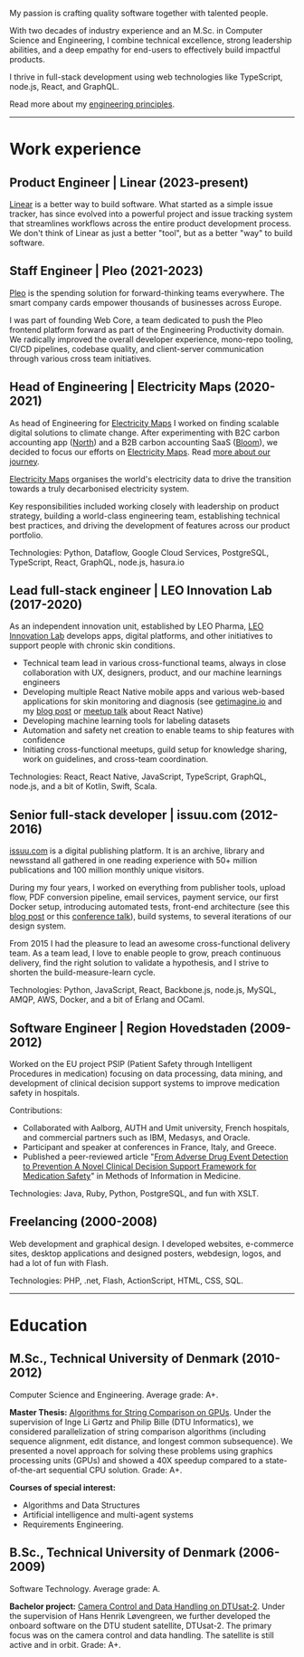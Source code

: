 My passion is crafting quality software together with talented people.

With two decades of industry experience and an M.Sc. in Computer Science and Engineering, I combine technical excellence, strong leadership abilities, and a deep empathy for end-users to effectively build impactful products.

I thrive in full-stack development using web technologies like TypeScript, node.js, React, and GraphQL.

Read more about my [engineering principles](/blog/software-engineering-principles/).

---

# Work experience

## Product Engineer | Linear (2023-present)

[Linear](https://linear.app) is a better way to build software. What started as a simple issue tracker, has since evolved into a powerful project and issue tracking system that streamlines workflows across the entire product development process. We don't think of Linear as just a better "tool", but as a better "way" to build software.

## Staff Engineer | Pleo (2021-2023)

[Pleo](https://pleo.io) is the spending solution for forward-thinking teams everywhere. The smart company cards empower thousands of businesses across Europe.

I was part of founding Web Core, a team dedicated to push the Pleo frontend platform forward as part of the Engineering Productivity domain. We radically improved the overall developer experience, mono-repo tooling, CI/CD pipelines, codebase quality, and client-server communication through various cross team initiatives.

## Head of Engineering | Electricity Maps (2020-2021)

As head of Engineering for [Electricity Maps](https://electricitymaps.com/) I worked on finding scalable digital solutions to climate change. After experimenting with B2C carbon accounting app ([North](https://www.tmrow.com/blog/sunsetting-north/)) and a B2B carbon accounting SaaS ([Bloom](https://www.tmrow.com/blog/closing-down-the-bloom-chapter/)), we decided to focus our efforts on [Electricity Maps](https://electricitymaps.com/). Read [more about our journey](https://www.tmrow.com/blog/lessons-learned-climate-tech/).

[Electricity Maps](https://electricitymaps.com/) organises the world's electricity data to drive the transition towards a truly decarbonised electricity system.

Key responsibilities included working closely with leadership on product strategy, building a world-class engineering team, establishing technical best practices, and driving the development of features across our product portfolio.

Technologies: Python, Dataflow, Google Cloud Services, PostgreSQL, TypeScript, React, GraphQL, node.js, hasura.io

## Lead full-stack engineer | LEO Innovation Lab (2017-2020)

As an independent innovation unit, established by LEO Pharma, [LEO Innovation Lab](https://leoinnovationlab.com/) develops apps, digital platforms, and other initiatives to support people with chronic skin conditions.

- Technical team lead in various cross-functional teams, always in close collaboration with UX, designers, product, and our machine learnings engineers
- Developing multiple React Native mobile apps and various web-based applications for skin monitoring and diagnosis (see [getimagine.io](https://getimagine.io) and my [blog post](/blog/converting-an-app-to-react-native/) or [meetup talk](https://www.youtube.com/watch?v=S12ypU2VFfU) about React Native)
- Developing machine learning tools for labeling datasets
- Automation and safety net creation to enable teams to ship features with confidence
- Initiating cross-functional meetups, guild setup for knowledge sharing, work on guidelines, and cross-team coordination.

Technologies: React, React Native, JavaScript, TypeScript, GraphQL, node.js, and a bit of Kotlin, Swift, Scala.

## Senior full-stack developer | issuu.com (2012-2016)

[issuu.com](https://issuu.com) is a digital publishing platform. It is an archive, library and newsstand all gathered in one reading experience with 50+ million publications and 100 million monthly unique visitors.

During my four years, I worked on everything from publisher tools, upload flow, PDF conversion pipeline, email services, payment service, our first Docker setup, introducing automated tests, front-end architecture (see this [blog post](/blog/abandoning-the-mothership) or this [conference talk](https://vimeo.com/168543655)), build systems, to several iterations of our design system.

From 2015 I had the pleasure to lead an awesome cross-functional delivery team. As a team lead, I love to enable people to grow, preach continuous delivery, find the right solution to validate a hypothesis, and I strive to shorten the build-measure-learn cycle.

Technologies: Python, JavaScript, React, Backbone.js, node.js, MySQL, AMQP, AWS, Docker, and a bit of Erlang and OCaml.

## Software Engineer | Region Hovedstaden (2009-2012)

Worked on the EU project PSIP (Patient Safety through Intelligent Procedures in medication) focusing on data processing, data mining, and development of clinical decision support systems to improve medication safety in hospitals.

Contributions:
- Collaborated with Aalborg, AUTH and Umit university, French hospitals, and commercial partners such as IBM, Medasys, and Oracle.
- Participant and speaker at conferences in France, Italy, and Greece.
- Published a peer-reviewed article "[From Adverse Drug Event Detection to Prevention A Novel Clinical Decision Support Framework for Medication Safety](https://www.researchgate.net/publication/267931932_From_Adverse_Drug_Event_Detection_to_Prevention_A_Novel_Clinical_Decision_Support_Framework_for_Medication_Safety)" in Methods of Information in Medicine.

Technologies: Java, Ruby, Python, PostgreSQL, and fun with XSLT.

## Freelancing (2000-2008)

Web development and graphical design. I developed websites, e-commerce sites, desktop applications and designed posters, webdesign, logos, and had a lot of fun with Flash.

Technologies: PHP, .net, Flash, ActionScript, HTML, CSS, SQL.

---

# Education

## M.Sc., Technical University of Denmark (2010-2012)

Computer Science and Engineering. Average grade: A+.

**Master Thesis:** [Algorithms for String Comparison on GPUs](https://issuu.com/skovhus/docs/string_comparison_on_gpus). Under the supervision of Inge Li Gørtz and Philip Bille (DTU Informatics), we considered parallelization of string comparison algorithms (including sequence alignment, edit distance, and longest common subsequence). We presented a novel approach for solving these problems using graphics processing units (GPUs) and showed a 40X speedup compared to a state-of-the-art sequential CPU solution. Grade: A+.

**Courses of special interest:**

- Algorithms and Data Structures
- Artificial intelligence and multi-agent systems
- Requirements Engineering.

## B.Sc., Technical University of Denmark (2006-2009)

Software Technology. Average grade: A.

**Bachelor project:** [Camera Control and Data Handling on DTUsat-2](https://citeseerx.ist.psu.edu/document?repid=rep1&type=pdf&doi=6a312bd6cf7e1d4fc10782df6b2eb27c64d44313). Under the supervision of Hans Henrik Løvengreen, we further developed the onboard software on the DTU student satellite, DTUsat-2. The primary focus was on the camera control and data handling. The satellite is still active and in orbit. Grade: A+.
